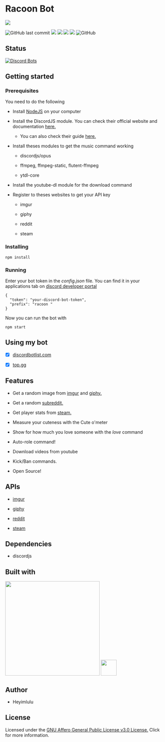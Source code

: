 # Racoon Bot

![](https://repository-images.githubusercontent.com/286796413/a8dbb000-f467-11ea-9d0a-b42efcb9b1a5)

![GitHub last commit](https://img.shields.io/github/last-commit/Heyimlulu/RacoonBot)
![](https://img.shields.io/static/v1?label=Language&message=Javascript&color=yellow)
![](https://img.shields.io/static/v1?label=Dependencie&message=DiscordJS&color=lightblue)
![](https://img.shields.io/static/v1?label=Published&message=Top.gg&color=green)
![](https://img.shields.io/static/v1?label=Author&message=Heyimlulu)
![GitHub](https://img.shields.io/github/license/Heyimlulu/RacoonBot)

## Status

[![Discord Bots](https://top.gg/api/widget/status/734426328002068481.svg?noavatar=true)](https://top.gg/bot/734426328002068481)

## Getting started

### Prerequisites

You need to do the following

- Install [NodeJS](https://nodejs.org/) on your computer

- Install the DiscordJS module. You can check their official website and documentation [here.](https://discord.js.org/#/)

  - You can also check their guide [here.](https://discordjs.guide/)

- Install theses modules to get the music command working

  - discordjs/opus
  
  - ffmpeg, ffmpeg-static, flutent-ffmpeg
  
  - ytdl-core
  
- Install the youtube-dl module for the download command

- Register to theses websites to get your API key 

  - imgur 
  
  - giphy
  
  - reddit 
  
  - steam

### Installing

```
npm install
```

### Running

Enter your bot token in the *config.json* file. You can find it in your applications tab on [discord developer portal](https://discord.com/developers/applications)

```
{
  "token": "your-discord-bot-token", 
  "prefix": "racoon "
}
```

Now you can run the bot with

```
npm start
```

## Using my bot

- [x] [discordbotlist.com](https://discordbotlist.com/bots/racoonbot)

- [x] [top.gg](https://top.gg/bot/734426328002068481) 

## Features

- Get a random image from [imgur](https://giphy.com/) and  [giphy.](https://imgur.com/)

- Get a random [subreddit.](https://www.reddit.com/)

- Get player stats from [steam.](https://store.steampowered.com/)

- Measure your cuteness with the Cute o'meter

- Show for how much you love someone with the *love* command

- Auto-role command! 

- Download videos from youtube

- Kick/Ban commands.

- Open Source!

## APIs

- [imgur](https://api.imgur.com/)

- [giphy](https://developers.giphy.com/docs/api/)

- [reddit](https://www.reddit.com/dev/api/)

- [steam](https://developer.valvesoftware.com/wiki/Steam_Web_API)

## Dependencies

- discordjs

## Built with

<img height="300" src="https://upload.wikimedia.org/wikipedia/commons/thumb/1/1a/JetBrains_Logo_2016.svg/1200px-JetBrains_Logo_2016.svg.png">

<img height="50px" src="https://cdn.worldvectorlogo.com/logos/intellijidea.svg">

## Author

- Heyimlulu

## License

Licensed under the [GNU Affero General Public License v3.0 License.](https://github.com/Heyimlulu/RacoonBot/blob/master/LICENSE) Click for more information.

